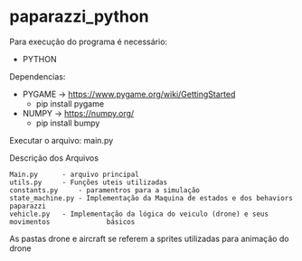 # paparazzi_python

Para execução do programa é necessário:

- PYTHON

Dependencias: 

- PYGAME -> https://www.pygame.org/wiki/GettingStarted
	- pip install pygame
- NUMPY -> https://numpy.org/
	- pip install bumpy

Executar o arquivo: main.py

Descrição dos Arquivos
 
	Main.py 	 - arquivo principal
	utils.py 	 - Funções uteis utilizadas
	constants.py 	 - paramentros para a simulação
	state_machine.py - Implementação da Maquina de estados e dos behaviors paparazzi
	vehicle.py	 - Implementação da lógica do veiculo (drone) e seus movimentos 			 básicos

As pastas drone e aircraft se referem a sprites utilizadas para animação do drone
